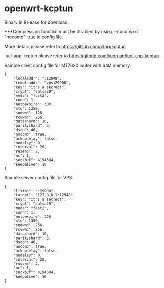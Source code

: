 # openwrt-kcptun

Binary in Release for download.

***Compression function must be disabled by using --nocomp or "nocomp": true in config file.

More details please refer to https://github.com/xtaci/kcptun

luci-app-kcptun please refer to https://github.com/kuoruan/luci-app-kcptun

Sample client config file for MT7620 router with 64M memory.
```
{
    "localaddr": ":12948",
    "remoteaddr": "vps:29900",
    "key": "it's a secrect",
    "crypt": "salsa20",
    "mode": "fast2",
    "conn": 1,
    "autoexpire": 300,
    "mtu": 1350,
    "sndwnd": 128,
    "rcvwnd": 256,
    "datashard": 10,
    "parityshard": 3,
    "dscp": 46,
    "nocomp": true,
    "acknodelay": false,
    "nodelay": 0,
    "interval": 20,
    "resend": 2,
    "nc": 1,
    "sockbuf": 4194304,
    "keepalive": 10
}
```

Sample server config file for VPS.
```
{
    "listen": ":29900",
    "target": "127.0.0.1:12948",
    "key": "it's a secrect",
    "crypt": "salsa20",
    "mode": "fast2",
    "conn": 1,
    "autoexpire": 300,
    "mtu": 1350,
    "sndwnd": 256,
    "rcvwnd": 256,
    "datashard": 10,
    "parityshard": 3,
    "dscp": 46,
    "nocomp": true,
    "acknodelay": false,
    "nodelay": 0,
    "interval": 20,
    "resend": 2,
    "nc": 1,
    "sockbuf": 4194304,
    "keepalive": 10
}

```
